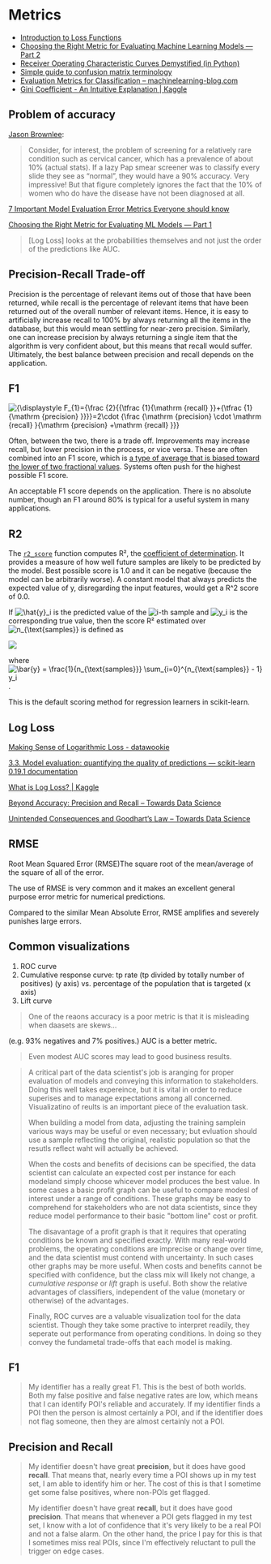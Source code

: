 # Metrics

* [Introduction to Loss Functions](https://blog.algorithmia.com/introduction-to-loss-functions/)
* [Choosing the Right Metric for Evaluating Machine Learning Models — Part 2](https://medium.com/usf-msds/choosing-the-right-metric-for-evaluating-machine-learning-models-part-2-86d5649a5428)
* [Receiver Operating Characteristic Curves Demystified \(in Python\)](https://towardsdatascience.com/receiver-operating-characteristic-curves-demystified-in-python-bd531a4364d0)
* [Simple guide to confusion matrix terminology](https://www.dataschool.io/simple-guide-to-confusion-matrix-terminology/)
* [Evaluation Metrics for Classification – machinelearning-blog.com](https://machinelearning-blog.com/2018/04/03/evaluation-metrics-for-classification/)
* [Gini Coefficient - An Intuitive Explanation \| Kaggle](https://www.kaggle.com/batzner/gini-coefficient-an-intuitive-explanation)



## Problem of accuracy

[Jason Brownlee](https://machinelearningmastery.com/assessing-comparing-classifier-performance-roc-curves-2/):

> Consider, for interest, the problem of screening for a relatively rare condition such as cervical cancer, which has a prevalence of about 10% \(actual stats\). If a lazy Pap smear screener was to classify every slide they see as “normal”, they would have a 90% accuracy. Very impressive! But that figure completely ignores the fact that the 10% of women who do have the disease have not been diagnosed at all.

[7 Important Model Evaluation Error Metrics Everyone should know](https://www.analyticsvidhya.com/blog/2016/02/7-important-model-evaluation-error-metrics/)

[Choosing the Right Metric for Evaluating ML Models — Part 1](https://towardsdatascience.com/choosing-the-right-metric-for-machine-learning-models-part-1-a99d7d7414e4)

> \[Log Loss\] looks at the probabilities themselves and not just the order of the predictions like AUC.



## Precision-Recall Trade-off

Precision is the percentage of relevant items out of those that have been returned, while recall is the percentage of relevant items that have been returned out of the overall number of relevant items. Hence, it is easy to artificially increase recall to 100% by always returning all the items in the database, but this would mean settling for near-zero precision. Similarly, one can increase precision by always returning a single item that the algorithm is very confident about, but this means that recall would suffer. Ultimately, the best balance between precision and recall depends on the application.

## F1

![{\displaystyle F\_{1}={\frac {2}{{\tfrac {1}{\mathrm {recall} }}+{\tfrac {1}{\mathrm {precision} }}}}=2\cdot {\frac {\mathrm {precision} \cdot \mathrm {recall} }{\mathrm {precision} +\mathrm {recall} }}}](https://wikimedia.org/api/rest_v1/media/math/render/svg/5663ca95d471868169c4e4ea57c936f1b6f4a588)

Often, between the two, there is a trade off. Improvements may increase recall, but lower precision in the process, or vice versa. These are often combined into an F1 score, which is [a type of average that is biased toward the lower of two fractional values](https://en.wikipedia.org/wiki/F1_score). Systems often push for the highest possible F1 score.

An acceptable F1 score depends on the application. There is no absolute number, though an F1 around 80% is typical for a useful system in many applications.

## R2

The [`r2_score`](http://scikit-learn.org/stable/modules/generated/sklearn.metrics.r2_score.html#sklearn.metrics.r2_score) function computes R², the [coefficient of determination](https://en.wikipedia.org/wiki/Coefficient_of_determination). It provides a measure of how well future samples are likely to be predicted by the model. Best possible score is 1.0 and it can be negative \(because the model can be arbitrarily worse\). A constant model that always predicts the expected value of y, disregarding the input features, would get a R^2 score of 0.0.

If ![\hat{y}\_i](http://scikit-learn.org/stable/_images/math/112652306646f689de7cf20153b2d70601aec3e1.png) is the predicted value of the ![i](http://scikit-learn.org/stable/_images/math/df0deb143e5ac127f00bd248ee8001ecae572adc.png)-th sample and ![y\_i](http://scikit-learn.org/stable/_images/math/07f6018e00c747406442bb3912e0209766fc9090.png) is the corresponding true value, then the score R² estimated over ![n\_{\text{samples}}](http://scikit-learn.org/stable/_images/math/d733c4bbf4bf946394a40154c6a82f0f936b6e58.png) is defined as 

![](http://scikit-learn.org/stable/_images/math/bdab7d608c772b3e382e2822a73ef557c80fbca2.png)

where ![\bar{y} =  \frac{1}{n\_{\text{samples}}} \sum\_{i=0}^{n\_{\text{samples}} - 1} y\_i](http://scikit-learn.org/stable/_images/math/4b4e8ee0c1363ed7f781ed3a12073cfd169e3f79.png).

This is the default scoring method for regression learners in scikit-learn.



## Log Loss

[Making Sense of Logarithmic Loss - datawookie](https://datawookie.netlify.com/blog/2015/12/making-sense-of-logarithmic-loss/)

[3.3. Model evaluation: quantifying the quality of predictions — scikit-learn 0.19.1 documentation](http://scikit-learn.org/stable/modules/model_evaluation.html#log-loss)

[What is Log Loss? \| Kaggle](https://www.kaggle.com/dansbecker/what-is-log-loss/notebook)



[Beyond Accuracy: Precision and Recall – Towards Data Science](https://towardsdatascience.com/beyond-accuracy-precision-and-recall-3da06bea9f6c)

[Unintended Consequences and Goodhart’s Law – Towards Data Science](https://towardsdatascience.com/unintended-consequences-and-goodharts-law-68d60a94705c)

## RMSE

Root Mean Squared Error \(RMSE\)The square root of the mean/average of the square of all of the error.

The use of RMSE is very common and it makes an excellent general purpose error metric for numerical predictions.

Compared to the similar Mean Absolute Error, RMSE amplifies and severely punishes large errors.



## Common visualizations

1. ROC curve
2. Cumulative response curve: tp rate \(tp divided by totally number of positives\) \(y axis\) vs. percentage of the population that is targeted \(x axis\)
3. Lift curve

> One of the reaons accuracy is a poor metric is that it is misleading when daasets are skews…

\(e.g. 93% negatives and 7% positives.\) AUC is a better metric.

> Even modest AUC scores may lead to good business results.

> A critical part of the data scientist's job is aranging for proper evaluation of models and conveying this information to stakeholders. Doing this well takes expereince, but it is vital in order to reduce superises and to manage expectations among all concerned. Visualizatino of reults is an important piece of the evaluation task.
>
> When building a model from data, adjusting the training samplein various ways may be useful or even necessary; but evluation should use a sample reflecting the original, realistic population so that the resutls reflect waht will actually be achieved.
>
> When the costs and benefits of decisions can be specified, the data scientist can calculate an expected cost per instance for each modeland simply choose whicever model produces the best value. In some cases a basic profit graph can be useful to compare modesl of interest under a range of conditions. These graphs may be easy to comprehend for stakeholders who are not data scientists, since they reduce model performance to their basic "bottom line" cost or profit.
>
> The disavantage of a profit graph is that it requires that operating conditions be known and specified exactly. With many real-world problems, the operating conditions are imprecise or change over time, and the data scientist must contend with uncertainty. In such cases other graphs may be more useful. When costs and benefits cannot be specified with confidence, but the class mix will likely not change, a _cumulative response_ or _lift_ graph is useful. Both show the relative advantages of classifiers, independent of the value \(monetary or otherwise\) of the advantages.
>
> Finally, ROC curves are a valuable visualization tool for the data scientist. Though they take some practive to interpret readily, they seperate out performance from operating conditions. In doing so they convey the fundametal trade-offs that each model is making.



## F1

> My identifier has a really great F1. This is the best of both worlds. Both my false positive and false negative rates are low, which means that I can identify POI's reliable and accurately. If my identifier finds a POI then the person is almost certainly a POI, and if the identifier does not flag someone, then they are almost certainly not a POI.

## Precision and Recall

> My identifier doesn't have great **precision**, but it does have good **recall**. That means that, nearly every time a POI shows up in my test set, I am able to identify him or her. The cost of this is that I sometime get some false positives, where non-POIs get flagged.
>
> My identifier doesn't have great **recall**, but it does have good **precision**. That means that whenever a POI gets flagged in my test set, I know with a lot of confidence that it's very likely to be a real POI and not a false alarm. On the other hand, the price I pay for this is that I sometimes miss real POIs, since I'm effectively reluctant to pull the trigger on edge cases.

